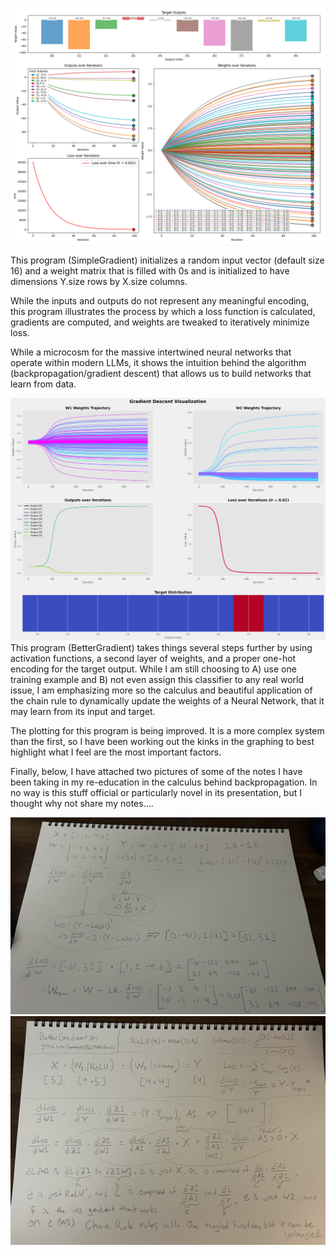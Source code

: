 ![NN_Basics](SimpleGradientExample.png)

This program (SimpleGradient) initializes a random input vector (default size 16) and a weight matrix that is filled 
with 0s and is initialized to have dimensions Y.size rows by X.size columns. 

While the inputs and outputs do not represent any meaningful encoding, this program
illustrates the process by which a loss function is calculated, gradients are computed, 
and weights are tweaked to iteratively minimize loss. 

While a microcosm for the massive intertwined neural networks that operate within modern LLMs, 
it shows the intuition behind the algorithm (backpropagation/gradient descent) that allows us to
build networks that learn from data. 




![NN_Basics](BetterGradientExample.png)
This program (BetterGradient) takes things several steps further by using activation functions,
a second layer of weights, and a proper one-hot encoding for the target output. While I am 
still choosing to A) use one training example and B) not even assign this classifier to any
real world issue, I am emphasizing more so the calculus and beautiful application of the chain rule
to dynamically update the weights of a Neural Network, that it may learn from its input and target.

The plotting for this program is being improved. It is a more complex system than the first, 
so I have been working out the kinks in the graphing to best highlight what I feel are the most
important factors. 




Finally, below, I have attached two pictures of some of the notes I have been taking in my 
re-education in the calculus behind backpropagation. In no way is this stuff official or 
particularly novel in its presentation, but I thought why not share my notes....

![NN_Basics](SimpleGradientNotes.png)
![NN_Basics](BetterGradientNotes.png)
